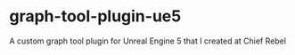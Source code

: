 # graph-tool-plugin-ue5
A custom graph tool plugin for Unreal Engine 5 that I created at Chief Rebel
